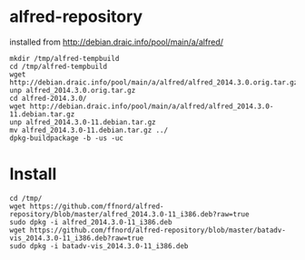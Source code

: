 alfred-repository
=================

installed from http://debian.draic.info/pool/main/a/alfred/

	mkdir /tmp/alfred-tempbuild
	cd /tmp/alfred-tempbuild
	wget http://debian.draic.info/pool/main/a/alfred/alfred_2014.3.0.orig.tar.gz
	unp alfred_2014.3.0.orig.tar.gz
	cd alfred-2014.3.0/
	wget http://debian.draic.info/pool/main/a/alfred/alfred_2014.3.0-11.debian.tar.gz
	unp alfred_2014.3.0-11.debian.tar.gz
	mv alfred_2014.3.0-11.debian.tar.gz ../
	dpkg-buildpackage -b -us -uc

Install
===

	cd /tmp/
	wget https://github.com/ffnord/alfred-repository/blob/master/alfred_2014.3.0-11_i386.deb?raw=true
	sudo dpkg -i alfred_2014.3.0-11_i386.deb
	wget https://github.com/ffnord/alfred-repository/blob/master/batadv-vis_2014.3.0-11_i386.deb?raw=true
	sudo dpkg -i batadv-vis_2014.3.0-11_i386.deb 
